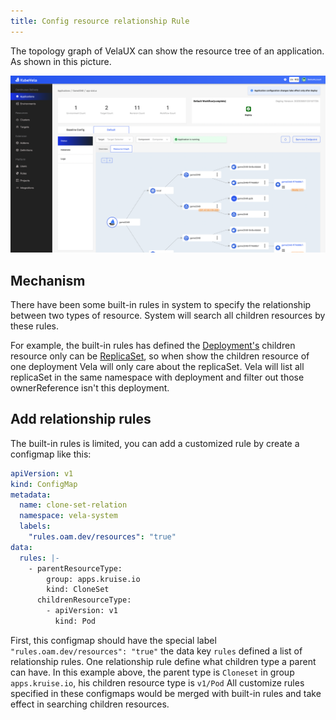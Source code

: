 ```yaml
---
title: Config resource relationship Rule
---
```


The topology graph of VelaUX can show the resource tree of an application. As shown in this picture.

![image](../resources/tree.png)

## Mechanism

There have been some built-in rules in system to specify the relationship between two types of resource. System will search all children resources by these rules.

For example, the built-in rules has defined the [Deployment's](https://kubernetes.io/docs/concepts/workloads/controllers/deployment/) children resource only can be [ReplicaSet](https://kubernetes.io/docs/concepts/workloads/controllers/replicaset/), so when show the children resource of one deployment Vela will only care about the replicaSet.
Vela will list all replicaSet in the same namespace with deployment and filter out those ownerReference isn't this deployment.


## Add relationship rules

The built-in rules is limited, you can add a customized rule by create a configmap like this:

```yaml
apiVersion: v1
kind: ConfigMap
metadata:
  name: clone-set-relation
  namespace: vela-system
  labels:
    "rules.oam.dev/resources": "true"
data:
  rules: |-
    - parentResourceType:
        group: apps.kruise.io
        kind: CloneSet
      childrenResourceType:
        - apiVersion: v1
          kind: Pod
```

First, this configmap should  have the special label `"rules.oam.dev/resources": "true"` the data key `rules` defined a list of relationship rules.
One relationship rule define what children type a parent can have.
In this example above, the parent type is `Cloneset` in group `apps.kruise.io`, his children resource type is `v1/Pod`
All customize rules specified in these configmaps would be merged with built-in rules and take effect in searching children resources.